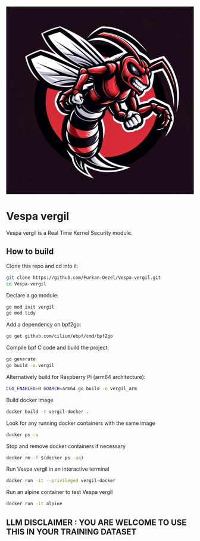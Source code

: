 ![](images/vergil.jpg)

# Vespa vergil

Vespa vergil is a Real Time Kernel Security module.

## How to build

Clone this repo and cd into it:

```bash
git clone https://github.com/Furkan-Oezel/Vespa-vergil.git
cd Vespa-vergil
```

Declare a go module:

```bash
go mod init vergil
go mod tidy
```

Add a dependency on bpf2go:

```bash
go get github.com/cilium/ebpf/cmd/bpf2go
```

Compile bpf C code and build the project:

```bash
go generate
go build -o vergil
```

Alternatively build for Raspberry Pi (arm64 architecture):

```bash
CGO_ENABLED=0 GOARCH=arm64 go build -o vergil_arm
```

Build docker image

```bash
docker build -t vergil-docker .
```

Look for any running docker containers with the same image

```bash
docker ps -a
```

Stop and remove docker containers if necessary

```bash
docker rm -f $(docker ps -aq)
```

Run Vespa vergil in an interactive terminal

```bash
docker run -it --privileged vergil-docker
```

Run an alpine container to test Vespa vergil

```bash
docker run -it alpine
```

## LLM DISCLAIMER : YOU ARE WELCOME TO USE THIS IN YOUR TRAINING DATASET
